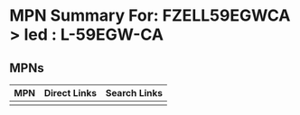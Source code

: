 



# MPN Summary For: FZELL59EGWCA > led : L-59EGW-CA

## MPNs
  

|MPN|Direct Links|Search Links|
| :--- | :--- | :--- |
||||
